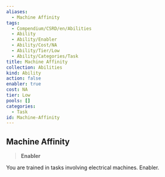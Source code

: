 ```yaml
---
aliases:
  - Machine Affinity
tags:
  - Compendium/CSRD/en/Abilities
  - Ability
  - Ability/Enabler
  - Ability/Cost/NA
  - Ability/Tier/Low
  - Ability/Categories/Task
title: Machine Affinity
collection: Abilities
kind: Ability
action: false
enabler: true
cost: NA
tier: Low
pools: []
categories:
  - Task
id: Machine-Affinity
---
```

## Machine Affinity  
  
>**Enabler**
  
  
  
You are trained in tasks involving electrical machines. Enabler.
